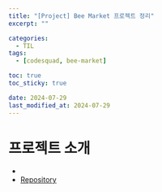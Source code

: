```yaml
---
title: "[Project] Bee Market 프로젝트 정리"
excerpt: ""

categories:
  - TIL
tags:
  - [codesquad, bee-market]

toc: true
toc_sticky: true

date: 2024-07-29
last_modified_at: 2024-07-29
---
```


# 프로젝트 소개

- 
- [Repository](https://github.com/masters2023-4th-project-carrot-talk/carrot-talk-be-a)